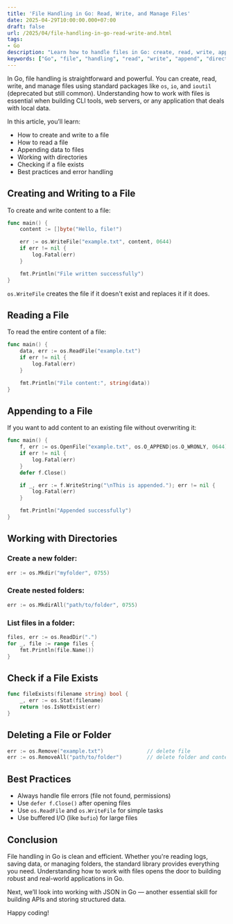 ```yaml
---
title: 'File Handling in Go: Read, Write, and Manage Files'
date: 2025-04-29T10:00:00.000+07:00
draft: false
url: /2025/04/file-handling-in-go-read-write-and.html
tags: 
- Go
description: "Learn how to handle files in Go: create, read, write, append, and manage directories."
keywords: ["Go", "file", "handling", "read", "write", "append", "directory", "management"]
---
```


In Go, file handling is straightforward and powerful. You can create, read, write, and manage files using standard packages like `os`, `io`, and `ioutil` (deprecated but still common). Understanding how to work with files is essential when building CLI tools, web servers, or any application that deals with local data.

In this article, you’ll learn:

*   How to create and write to a file
*   How to read a file
*   Appending data to files
*   Working with directories
*   Checking if a file exists
*   Best practices and error handling

Creating and Writing to a File
------------------------------

To create and write content to a file:

```go
func main() {
    content := []byte("Hello, file!")

    err := os.WriteFile("example.txt", content, 0644)
    if err != nil {
        log.Fatal(err)
    }

    fmt.Println("File written successfully")
} 
```

`os.WriteFile` creates the file if it doesn't exist and replaces it if it does.

Reading a File
--------------

To read the entire content of a file:

```go
func main() {
    data, err := os.ReadFile("example.txt")
    if err != nil {
        log.Fatal(err)
    }

    fmt.Println("File content:", string(data))
} 
```

Appending to a File
-------------------

If you want to add content to an existing file without overwriting it:

```go
func main() {
    f, err := os.OpenFile("example.txt", os.O_APPEND|os.O_WRONLY, 0644)
    if err != nil {
        log.Fatal(err)
    }
    defer f.Close()

    if _, err := f.WriteString("\nThis is appended."); err != nil {
        log.Fatal(err)
    }

    fmt.Println("Appended successfully")
} 
```

Working with Directories
------------------------

### Create a new folder:

```go
err := os.Mkdir("myfolder", 0755)
```

### Create nested folders:

```go
err := os.MkdirAll("path/to/folder", 0755)
```

### List files in a folder:

```go
files, err := os.ReadDir(".")
for _, file := range files {
    fmt.Println(file.Name())
} 
```

Check if a File Exists
----------------------

```go
func fileExists(filename string) bool {
    _, err := os.Stat(filename)
    return !os.IsNotExist(err)
} 
```

Deleting a File or Folder
-------------------------

```go
err := os.Remove("example.txt")              // delete file
err := os.RemoveAll("path/to/folder")        // delete folder and contents 
```

Best Practices
--------------

*   Always handle file errors (file not found, permissions)
*   Use `defer f.Close()` after opening files
*   Use `os.ReadFile` and `os.WriteFile` for simple tasks
*   Use buffered I/O (like `bufio`) for large files

Conclusion
----------

File handling in Go is clean and efficient. Whether you're reading logs, saving data, or managing folders, the standard library provides everything you need. Understanding how to work with files opens the door to building robust and real-world applications in Go.

Next, we’ll look into working with JSON in Go — another essential skill for building APIs and storing structured data.

Happy coding!